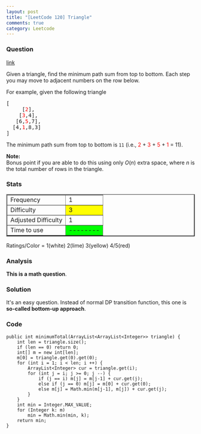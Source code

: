 ```yaml
---
layout: post
title: "[LeetCode 120] Triangle"
comments: true
category: Leetcode
---
```


### Question

[link](https://oj.leetcode.com/problems/triangle/)

<div class="question-content">
            <p></p><p>Given a triangle, find the minimum path sum from top to bottom. Each step you may move to adjacent numbers on the row below.</p>

<p>
For example, given the following triangle<br>
</p><pre>[
     [<font color="red">2</font>],
    [<font color="red">3</font>,4],
   [6,<font color="red">5</font>,7],
  [4,<font color="red">1</font>,8,3]
]
</pre>
<p></p>
<p>
The minimum path sum from top to bottom is <code>11</code> (i.e., <font color="red">2</font> + <font color="red">3</font> + <font color="red">5</font> + <font color="red">1</font> = 11).
</p>

<p>
<b>Note:</b><br>
Bonus point if you are able to do this using only <i>O</i>(<i>n</i>) extra space, where <i>n</i> is the total number of rows in the triangle.
</p><p></p>
          </div>

### Stats

<table border="2">
	<tr>
		<td>Frequency</td>
		<td bgcolor="white">1</td>
	</tr>
	<tr>
		<td>Difficulty</td>
		<td bgcolor="yellow">3</td>
	</tr>
	<tr>
		<td>Adjusted Difficulty</td>
		<td bgcolor="white">1</td>
	</tr>
	<tr>
		<td>Time to use</td>
		<td bgcolor="lime">--------</td>
	</tr>
</table>

Ratings/Color = 1(white) 2(lime) 3(yellow) 4/5(red)

### Analysis

**This is a math question**.

### Solution

It's an easy question. Instead of normal DP transition function, this one is **so-called bottom-up approach**.

### Code

    public int minimumTotal(ArrayList<ArrayList<Integer>> triangle) {
        int len = triangle.size();
        if (len == 0) return 0;
        int[] m = new int[len];
        m[0] = triangle.get(0).get(0);
        for (int i = 1; i < len; i ++) {
            ArrayList<Integer> cur = triangle.get(i);
            for (int j = i; j >= 0; j --) {
                if (j == i) m[j] = m[j-1] + cur.get(j);
                else if (j == 0) m[j] = m[0] + cur.get(0);
                else m[j] = Math.min(m[j-1], m[j]) + cur.get(j);
            }
        }
        int min = Integer.MAX_VALUE;
        for (Integer k: m)
            min = Math.min(min, k);
        return min;
    }
